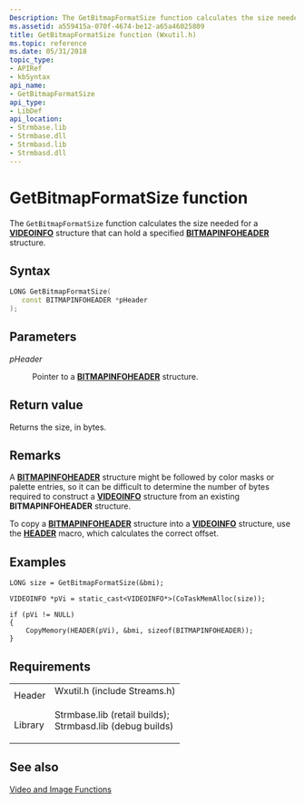 ```yaml
---
Description: The GetBitmapFormatSize function calculates the size needed for a VIDEOINFO structure that can hold a specified BITMAPINFOHEADER structure.
ms.assetid: a559415a-070f-4674-be12-a65a46025809
title: GetBitmapFormatSize function (Wxutil.h)
ms.topic: reference
ms.date: 05/31/2018
topic_type: 
- APIRef
- kbSyntax
api_name: 
- GetBitmapFormatSize
api_type: 
- LibDef
api_location: 
- Strmbase.lib
- Strmbase.dll
- Strmbasd.lib
- Strmbasd.dll
---
```


# GetBitmapFormatSize function

The `GetBitmapFormatSize` function calculates the size needed for a [**VIDEOINFO**](/previous-versions/windows/desktop/api/amvideo/ns-amvideo-videoinfo) structure that can hold a specified [**BITMAPINFOHEADER**](/windows/win32/api/wingdi/ns-wingdi-bitmapinfoheader) structure.

## Syntax


```C++
LONG GetBitmapFormatSize(
   const BITMAPINFOHEADER *pHeader
);
```



## Parameters

<dl> <dt>

*pHeader* 
</dt> <dd>

Pointer to a [**BITMAPINFOHEADER**](/windows/win32/api/wingdi/ns-wingdi-bitmapinfoheader) structure.

</dd> </dl>

## Return value

Returns the size, in bytes.

## Remarks

A [**BITMAPINFOHEADER**](/windows/win32/api/wingdi/ns-wingdi-bitmapinfoheader) structure might be followed by color masks or palette entries, so it can be difficult to determine the number of bytes required to construct a [**VIDEOINFO**](/previous-versions/windows/desktop/api/amvideo/ns-amvideo-videoinfo) structure from an existing **BITMAPINFOHEADER** structure.

To copy a [**BITMAPINFOHEADER**](/windows/win32/api/wingdi/ns-wingdi-bitmapinfoheader) structure into a [**VIDEOINFO**](/previous-versions/windows/desktop/api/amvideo/ns-amvideo-videoinfo) structure, use the [**HEADER**](/previous-versions/windows/desktop/api/Amvideo/nf-amvideo-header) macro, which calculates the correct offset.

## Examples


```
LONG size = GetBitmapFormatSize(&bmi);

VIDEOINFO *pVi = static_cast<VIDEOINFO*>(CoTaskMemAlloc(size));

if (pVi != NULL)
{
    CopyMemory(HEADER(pVi), &bmi, sizeof(BITMAPINFOHEADER));
}
```



## Requirements



|                    |                                                                                                                                                                                            |
|--------------------|--------------------------------------------------------------------------------------------------------------------------------------------------------------------------------------------|
| Header<br/>  | <dl> <dt>Wxutil.h (include Streams.h)</dt> </dl>                                                                                    |
| Library<br/> | <dl> <dt>Strmbase.lib (retail builds); </dt> <dt>Strmbasd.lib (debug builds)</dt> </dl> |



## See also

<dl> <dt>

[Video and Image Functions](video-and-image-functions.md)
</dt> </dl>

 

 




